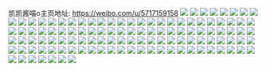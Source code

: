 凯凯酱喵o主页地址: https://weibo.com/u/5717159158 
![](https://wx4.sinaimg.cn/mw2000/006eUCguly1h9ip14hio6j33402c0x6r.jpg) 
![](https://wx4.sinaimg.cn/mw2000/006eUCguly1h9ip19ym3tj33402c0u0z.jpg) 
![](https://wx4.sinaimg.cn/mw2000/006eUCguly1h9ip1ejyygj33402c04qs.jpg) 
![](https://wx4.sinaimg.cn/mw2000/006eUCguly1h9ip24eth6j33402c0e85.jpg) 
![](https://wx4.sinaimg.cn/mw2000/006eUCguly1h9ip287v5pj33402c0npf.jpg) 
![](https://wx4.sinaimg.cn/mw2000/006eUCguly1h9ip103gwzj33402c0u0z.jpg) 
![](https://wx4.sinaimg.cn/mw2000/006eUCguly1h5tl5kelpjj31o0280qv5.jpg) 
![](https://wx4.sinaimg.cn/mw2000/006eUCguly1h5tl5kvzh1j31o0280b29.jpg) 
![](https://wx4.sinaimg.cn/mw2000/006eUCguly1h5tl5llbzaj31o0280kjl.jpg) 
![](https://wx4.sinaimg.cn/mw2000/006eUCguly1h5tl5mgtuoj31o02801ky.jpg) 
![](https://wx4.sinaimg.cn/mw2000/006eUCguly1h5tl5oolaqj32c0340u0y.jpg) 
![](https://wx4.sinaimg.cn/mw2000/006eUCguly1h5tl5jod4pj31yu33x1ky.jpg) 
![](https://wx4.sinaimg.cn/mw2000/006eUCguly1gv4pt76z51j30wi16fqhd.jpg) 
![](https://wx4.sinaimg.cn/mw2000/006eUCguly1gv4pt7npsyj31o0280npd.jpg) 
![](https://wx4.sinaimg.cn/mw2000/006eUCguly1gv4pta9bx4j60wi1ycnpd02.jpg) 
![](https://wx4.sinaimg.cn/mw2000/006eUCguly1gv4ptat0wlj60wi1fih2w02.jpg) 
![](https://wx4.sinaimg.cn/mw2000/006eUCguly1gv4pt691w3j30wi1g6h59.jpg) 
![](https://wx4.sinaimg.cn/mw2000/006eUCguly1gv4ptb78q7j60wi1fodvy02.jpg) 
![](https://wx4.sinaimg.cn/mw2000/006eUCguly1gv4ptbjmwzj60wi1g1k9o02.jpg) 
![](https://wx4.sinaimg.cn/mw2000/006eUCguly1gv4ptcnwi5j61o0280u0y02.jpg) 
![](https://wx4.sinaimg.cn/mw2000/006eUCguly1gv4ptdp2l5j31o0280u0y.jpg) 
![](https://wx4.sinaimg.cn/mw2000/006eUCguly1gud1fahlmqj61o02804qr02.jpg) 
![](https://wx4.sinaimg.cn/mw2000/006eUCguly1gud1fck59hj61o0280b2b02.jpg) 
![](https://wx4.sinaimg.cn/mw2000/006eUCguly1gud1ff40bzj31o02801kz.jpg) 
![](https://wx4.sinaimg.cn/mw2000/006eUCguly1gud1f8rsrcj32c03401l1.jpg) 
![](https://wx4.sinaimg.cn/mw2000/006eUCguly1gud1fhnot8j62c0340qv902.jpg) 
![](https://wx4.sinaimg.cn/mw2000/006eUCguly1gud1fl2km5j62c03407wm02.jpg) 
![](https://wx4.sinaimg.cn/mw2000/006eUCguly1gud1fmljggj61o02804qq02.jpg) 
![](https://wx4.sinaimg.cn/mw2000/006eUCguly1gud1fp7o4fj32801o0hdu.jpg) 
![](https://wx4.sinaimg.cn/mw2000/006eUCguly1gtihli3f1lj31o0280u0x.jpg) 
![](https://wx4.sinaimg.cn/mw2000/006eUCguly1gtihlin6x5j31o028mx6p.jpg) 
![](https://wx4.sinaimg.cn/mw2000/006eUCguly1gtihlksd9gj31o0280npd.jpg) 
![](https://wx4.sinaimg.cn/mw2000/006eUCguly1gtihlm8t1oj31o0280kjl.jpg) 
![](https://wx4.sinaimg.cn/mw2000/006eUCguly1gtihloi7mgj32c0340e83.jpg) 
![](https://wx4.sinaimg.cn/mw2000/006eUCguly1gtihlq36vnj32c0340b2b.jpg) 
![](https://wx4.sinaimg.cn/mw2000/006eUCguly1gtihlr20lnj31o02804qq.jpg) 
![](https://wx4.sinaimg.cn/mw2000/006eUCguly1gtihlh7lzej31o0280x6p.jpg) 
![](https://wx4.sinaimg.cn/mw2000/006eUCguly1gtihluw506j32801o0e81.jpg) 
![](https://wx4.sinaimg.cn/mw2000/006eUCguly1gt0kjzwrtrj31o020db29.jpg) 
![](https://wx4.sinaimg.cn/mw2000/006eUCguly1gt0kk0j6ryj31o0280e81.jpg) 
![](https://wx4.sinaimg.cn/mw2000/006eUCguly1gt0kk1hplbj31o0280kjl.jpg) 
![](https://wx4.sinaimg.cn/mw2000/006eUCguly1gt0kk2x96qj31o0280b29.jpg) 
![](https://wx4.sinaimg.cn/mw2000/006eUCguly1gt0kk789gtj31o0280b29.jpg) 
![](https://wx4.sinaimg.cn/mw2000/006eUCguly1gt0kkfq69cj31o0280b29.jpg) 
![](https://wx4.sinaimg.cn/mw2000/006eUCguly1gt0kkil98hj31o02807wh.jpg) 
![](https://wx4.sinaimg.cn/mw2000/006eUCguly1gt0kjyc8xbj30ku0yh0yg.jpg) 
![](https://wx4.sinaimg.cn/mw2000/006eUCguly1gt0kkkzfoij31o02807wh.jpg) 
![](https://wx4.sinaimg.cn/mw2000/006eUCguly1gsy1b8ea3oj32c0340u0z.jpg) 
![](https://wx4.sinaimg.cn/mw2000/006eUCguly1gsy1b8tw4rj30u0140nh6.jpg) 
![](https://wx4.sinaimg.cn/mw2000/006eUCguly1gsy1b9aauij31o02804qp.jpg) 
![](https://wx4.sinaimg.cn/mw2000/006eUCguly1gsy1bagl6zj31o02801kx.jpg) 
![](https://wx4.sinaimg.cn/mw2000/006eUCguly1gsy1bby2haj31o0280e81.jpg) 
![](https://wx4.sinaimg.cn/mw2000/006eUCguly1gsy1b7crvyj31o0280b29.jpg) 
![](https://wx4.sinaimg.cn/mw2000/006eUCguly1gsy1bcboc1j31o02801k9.jpg) 
![](https://wx4.sinaimg.cn/mw2000/006eUCguly1gsy1bd2b1hj32c03401kx.jpg) 
![](https://wx4.sinaimg.cn/mw2000/006eUCguly1gsy1be6w5jj31o0280u0x.jpg) 
![](https://wx4.sinaimg.cn/mw2000/006eUCguly1gsbmhbaw83j31o0280qv5.jpg) 
![](https://wx4.sinaimg.cn/mw2000/006eUCguly1gsbmhbsoeuj31o0280u0x.jpg) 
![](https://wx4.sinaimg.cn/mw2000/006eUCguly1gsbmhcg2u5j31o0280qv5.jpg) 
![](https://wx4.sinaimg.cn/mw2000/006eUCguly1gqj7ahns3rj32c02fv4qq.jpg) 
![](https://wx4.sinaimg.cn/mw2000/006eUCguly1gqj7aihojtj32c02f41ky.jpg) 
![](https://wx4.sinaimg.cn/mw2000/006eUCguly1gqj7aja2p8j31o02yox6p.jpg) 
![](https://wx4.sinaimg.cn/mw2000/006eUCguly1gqj7agrqa0j31o02yo1ky.jpg) 
![](https://wx4.sinaimg.cn/mw2000/006eUCguly1gqj7akvdk3j32c03407wl.jpg) 
![](https://wx4.sinaimg.cn/mw2000/006eUCguly1gqj7aln1cvj31jk223hdt.jpg) 
![](https://wx4.sinaimg.cn/mw2000/006eUCguly1gqj7ame1yhj31jk223x6p.jpg) 
![](https://wx4.sinaimg.cn/mw2000/006eUCguly1gqj7ana8zaj31ny2awu0x.jpg) 
![](https://wx4.sinaimg.cn/mw2000/006eUCguly1gqj7ao0ufcj32662y6qv6.jpg) 
![](https://wx4.sinaimg.cn/mw2000/006eUCguly1gqc7ow2sd0j32801o04qr.jpg) 
![](https://wx4.sinaimg.cn/mw2000/006eUCguly1gqc7owy1p2j32801o0qv6.jpg) 
![](https://wx4.sinaimg.cn/mw2000/006eUCguly1gqc7oxguhzj31o01o0hdt.jpg) 
![](https://wx4.sinaimg.cn/mw2000/006eUCguly1gqc7oxz79vj31o01o0e81.jpg) 
![](https://wx4.sinaimg.cn/mw2000/006eUCguly1gpxb4k6rclj31o01o0kjl.jpg) 
![](https://wx4.sinaimg.cn/mw2000/006eUCguly1gpxb4kmlumj30xo156kft.jpg) 
![](https://wx4.sinaimg.cn/mw2000/006eUCguly1gpdmzmqwfjj31o02801ky.jpg) 
![](https://wx4.sinaimg.cn/mw2000/006eUCguly1gpdmzo7mp7j32c0340x6q.jpg) 
![](https://wx4.sinaimg.cn/mw2000/006eUCguly1gpdmznez1kj32g91vze81.jpg) 
![](https://wx4.sinaimg.cn/mw2000/006eUCguly1gpdmzm5ro5j31w02inkjm.jpg) 
![](https://wx4.sinaimg.cn/mw2000/006eUCguly1gp7m1kuc9bj31ie20y1ky.jpg) 
![](https://wx4.sinaimg.cn/mw2000/006eUCguly1gp7m1nl2b7j31er1l9kjl.jpg) 
![](https://wx4.sinaimg.cn/mw2000/006eUCguly1gp7m1vl6vsj31o02804qq.jpg) 
![](https://wx4.sinaimg.cn/mw2000/006eUCguly1gp7m1sbenwj31o0280hdt.jpg) 
![](https://wx4.sinaimg.cn/mw2000/006eUCguly1gp7m1pixf3j31o0280hdu.jpg) 
![](https://wx4.sinaimg.cn/mw2000/006eUCguly1gp7m1qguv6j31j822tb2a.jpg) 
![](https://wx4.sinaimg.cn/mw2000/006eUCguly1gp7m1tpim0j31o02801ky.jpg) 
![](https://wx4.sinaimg.cn/mw2000/006eUCguly1gp7m21o629j31o02801ky.jpg) 
![](https://wx4.sinaimg.cn/mw2000/006eUCguly1gogadax77aj31o0280u0y.jpg) 
![](https://wx4.sinaimg.cn/mw2000/006eUCguly1gogadbu434j31o0280npe.jpg) 
![](https://wx4.sinaimg.cn/mw2000/006eUCguly1gogadcz1pzj33402c01l0.jpg) 
![](https://wx4.sinaimg.cn/mw2000/006eUCguly1gogadfuv1oj33402c01ky.jpg) 
![](https://wx4.sinaimg.cn/mw2000/006eUCguly1gogadj13g9j31o02804qr.jpg) 
![](https://wx4.sinaimg.cn/mw2000/006eUCguly1gogada1ytdj31o0280u0y.jpg) 
![](https://wx4.sinaimg.cn/mw2000/006eUCguly1gobad9rnibj31o0280npe.jpg) 
![](https://wx4.sinaimg.cn/mw2000/006eUCguly1gobad92jbnj31o0280qv6.jpg) 
![](https://wx4.sinaimg.cn/mw2000/006eUCguly1gobadawajij31o0280x6q.jpg) 
![](https://wx4.sinaimg.cn/mw2000/006eUCguly1gobadbrumsj31o02807wi.jpg) 
![](https://wx4.sinaimg.cn/mw2000/006eUCguly1glhg0wzuhkj30wy0wyqo7.jpg) 
![](https://wx4.sinaimg.cn/mw2000/006eUCguly1glhg0xnkl1j30ot0otqfn.jpg) 
![](https://wx4.sinaimg.cn/mw2000/006eUCguly1gjtz9qlbasj31z41z4e81.jpg) 
![](https://wx4.sinaimg.cn/mw2000/006eUCguly1gjtz9uscozj31z41z4e81.jpg) 
![](https://wx4.sinaimg.cn/mw2000/006eUCguly1gdeiwnt7u8j30rs0ku0yc.jpg) 
![](https://wx4.sinaimg.cn/mw2000/006eUCguly1gdeiwo4erpj30tz121dsc.jpg) 
![](https://wx4.sinaimg.cn/mw2000/006eUCguly1gacbkljiljj318k13z4i8.jpg) 
![](https://wx4.sinaimg.cn/mw2000/006eUCguly1g92k434xdyj31o01o07wj.jpg) 
![](https://wx4.sinaimg.cn/mw2000/006eUCguly1g8rj6huk38j30u00u0dif.jpg) 
![](https://wx4.sinaimg.cn/mw2000/006eUCguly1g8rj6iexvwj30u00u0mzh.jpg) 
![](https://wx4.sinaimg.cn/mw2000/006eUCguly1g8rj6j710jj30u00u0wgz.jpg) 
![](https://wx4.sinaimg.cn/mw2000/006eUCguly1g8awxnq6axj31hc1z4e82.jpg) 
![](https://wx4.sinaimg.cn/mw2000/006eUCguly1g8awxp0rx5j32o02o07wi.jpg) 
![](https://wx4.sinaimg.cn/mw2000/006eUCguly1g750fv3j4mj30ku0kuq99.jpg) 
![](https://wx4.sinaimg.cn/mw2000/006eUCguly1g750fwflq0j31mc1z31ky.jpg) 
![](https://wx4.sinaimg.cn/mw2000/006eUCguly1g70k6dd4j6j30rs0kudma.jpg) 
![](https://wx4.sinaimg.cn/mw2000/006eUCguly1g70k6enxzoj31hc1z4npd.jpg) 
![](https://wx4.sinaimg.cn/mw2000/006eUCguly1g70k6h2ribj31z41z4x6q.jpg) 
![](https://wx4.sinaimg.cn/mw2000/006eUCguly1g70k6hv54wj30k00zkk7a.jpg) 

